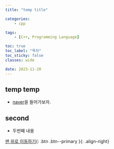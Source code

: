```yaml
---
title: "temp title"

categories:
    - cpp

tags:
    - [C++, Programming Language]

toc: true
toc_label: "목차"
toc_sticky: false
classes: wide

date: 2023-11-20
---
```



## temp temp
- [naver](https://naver.com)을 들어가보자.

## second
- 두번째 내용


[맨 위로 이동하기](#){: .btn .btn--primary }{: .align-right}